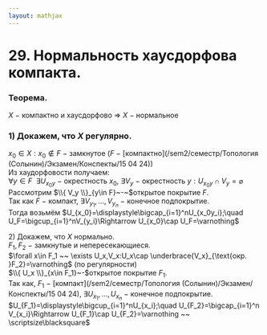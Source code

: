 ```yaml
---  
layout: mathjax  
---  
```

  
# 29. Нормальность хаусдорфова компакта.  
  
### Теорема.  
$X~-~$компактно и хаусдорфово $\Rightarrow$ $X~-~$нормальное  
  
### $1)$ Докажем, что $X$ регулярно.  
$x_0\in X:x_0\notin F~-~$замкнутое $(F~-~$[компактно](/sem2/семестр/Топология (Солынин)/Экзамен/Конспекты/15 04 24)$)$  
Из хаудорфовости получаем:  
$\forall y\in F ~~ \exists U_{x_0y}~-~$окрестность $x_0$, $\exists V_y~-~$окрестность $y:U_{x_0y}\cap V_y=\varnothing$  
Рассмотрим $\\{ V_y \\}_{y\in F}~-~$открытое покрытие $F$.  
Так как $F~-~$компакт, $\exists V_{y_1},\dots,V_{y_n}~-~$конечное подпокрытие.  
Тогда возьмём $U_{x_0}=\displaystyle\bigcap_{i=1}^nU_{x_0y_i};\quad U_F=\bigcup_{i=1}^nV_{y_i}\Rightarrow U_{x_0}\cap U_F=\varnothing$  
  
$2)$ Докажем, что $X$ нормально.  
$F_1,F_2~-~$замкнутые и непересекающиеся.  
$\forall x\in F_1 ~~ \exists U_x,V_x:U_x\cap \underbrace{V_x}_{\text{окр. }F_2}=\varnothing$ (по регулярности)  
$\\{ U_x \\}_{x\in F_1}~-$открытое покрытие $F_1$.  
Так как, $F_1~-~$[компакт](/sem2/семестр/Топология (Солынин)/Экзамен/Конспекты/15 04 24), $\exists U_{x_1},\dots,U_{x_n}~-~$конечное подпокрытие.  
$U_{F_1}=\displaystyle\bigcup_{i=1}^nU_{x_i};\quad U_{F_2}=\bigcap_{i=1}^n V_{x_i}\Rightarrow U_{F_1}\cap U_{F_2}=\varnothing ~~ \scriptsize\blacksquare$  
